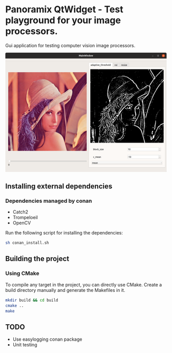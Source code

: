 # Panoramix QtWidget - Test playground for your image processors.

Gui application for testing computer vision image processors. 

![Class diagram](./doc/screenshot.png)

## Installing external dependencies

### Dependencies managed by conan
- Catch2
- Trompeloeil
- OpenCV

Run the following script for installing the dependencies:

```bash
sh conan_install.sh
```

## Building the project

### Using CMake

To compile any target in the project, you can directly use CMake. Create a build directory manually and generate the 
Makefiles in it. 

```bash
mkdir build && cd build
cmake ..
make
```

## TODO
- Use easylogging conan package
- Unit testing